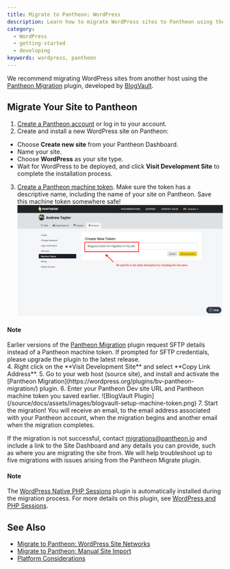 ```yaml
---
title: Migrate to Pantheon: WordPress
description: Learn how to migrate WordPress sites to Pantheon using the Pantheon Migration plugin from BlogVault.
category:
  - WordPress
  - getting-started
  - developing
keywords: wordpress, pantheon
---
```

We recommend migrating WordPress sites from another host using the [Pantheon Migration](https://wordpress.org/plugins/bv-pantheon-migration/) plugin, developed by [BlogVault](https://blogvault.net/).

## Migrate Your Site to Pantheon

1. [Create a Pantheon account](https://dashboard.pantheon.io/register) or log in to your account.
2. Create and install a new WordPress site on Pantheon:
 - Choose **Create new site** from your Pantheon Dashboard.
 - Name your site.
 - Choose **WordPress** as your site type.
 - Wait for WordPress to be deployed, and click **Visit Development Site** to complete the installation process.
3. [Create a Pantheon machine token](https://dashboard.pantheon.io/users/#account/tokens/create/). Make sure the token has a descriptive name, including the name of your site on Pantheon. Save this machine token somewhere safe!
 ![Create a machine token](/source/docs/assets/images/pantheon-create-machine-token.png)
 <div class="alert alert-info" role="alert">
 <h4>Note</h4>  
 Earlier versions of the <a href="https://wordpress.org/plugins/bv-pantheon-migration/">Pantheon Migration</a> plugin request SFTP details instead of a Pantheon machine token. If prompted for SFTP credentials, please upgrade the plugin to the latest release.
 </div>
4. Right click on the **Visit Development Site** and select **Copy Link Address**.
5. Go to your web host (source site), and install and activate the [Pantheon Migration](https://wordpress.org/plugins/bv-pantheon-migration/) plugin.
6. Enter your Pantheon Dev site URL and Pantheon machine token you saved earlier.
![BlogVault Plugin](/source/docs/assets/images/blogvault-setup-machine-token.png)
7. Start the migration! You will receive an email, to the email address associated with your Pantheon account, when the migration begins and another email when the migration completes.

If the migration is not successful, contact <migrations@pantheon.io> and include a link to the Site Dashboard and any details you can provide, such as where you are migrating the site from. We will help troubleshoot up to five migrations with issues arising from the Pantheon Migrate plugin.

<div class="alert alert-info" role="alert">
<h4>Note</h4>  
The <a href="https://wordpress.org/plugins/wp-native-php-sessions/">WordPress Native PHP Sessions</a> plugin is automatically installed during the migration process. For more details on this plugin, see <a href="/docs/wordpress-sessions/">WordPress and PHP Sessions</a>.
</div>

## See Also

- [Migrate to Pantheon: WordPress Site Networks](/docs/migrate-wordpress-site-networks)
- [Migrate to Pantheon: Manual Site Import](/docs/manual-import)
- [Platform Considerations](/docs/platform-considerations)
